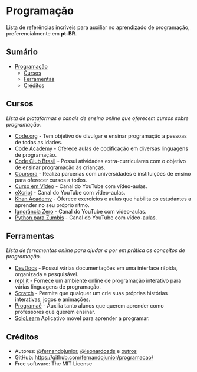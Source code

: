 # Programação

Lista de referências incríveis para auxiliar no aprendizado de programação, preferencialmente em **pt-BR**.

## Sumário

- [Programação](#programação)
    - [Cursos](#cursos)
    - [Ferramentas](#ferramentas)
    - [Créditos](#créditos)

## Cursos
*Lista de plataformas e canais de ensino online que oferecem cursos sobre programação.*

* [Code.org](https://br.code.org/) - Tem objetivo de divulgar e ensinar programação a pessoas de todas as idades.
* [Code Academy](https://www.codecademy.com/pt-BR/) - Oferece aulas de codificação em diversas linguagens de programação.
* [Code Club Brasil](http://codeclubbrasil.org/) - Possui atividades extra-curriculares com o objetivo de ensinar programação às crianças.
* [Coursera](https://www.coursera.org) - Realiza parcerias com universidades e instituições de ensino para oferecer cursos a todos.
* [Curso em Vídeo](https://www.youtube.com/user/cursosemvideo/) - Canal do YouTube com vídeo-aulas.
* [eXcript](https://www.youtube.com/channel/UCRu4BNG9k_BRUu-aCYJsgHg) - Canal do YouTube com vídeo-aulas.
* [Khan Academy](https://pt.khanacademy.org/) - Oferece exercícios e aulas que habilita os estudantes a aprender no seu próprio ritmo.
* [Ignorância Zero](https://www.youtube.com/channel/UCmjj41YfcaCpZIkU-oqVIIw) - Canal do YouTube com vídeo-aulas.
* [Python para Zumbis](https://www.youtube.com/channel/UCripRddD4BnaMcU833ExuwA/) - Canal do YouTube com vídeo-aulas.

## Ferramentas

*Lista de ferramentas online para ajudar a por em prática os conceitos de programação.*

* [DevDocs](http://devdocs.io/) - Possui várias documentações em uma interface rápida, organizada e pesquisável.
* [repl.it](https://repl.it) - Fornece um ambiente online de programação interativo para várias linguagens de programação.
* [Scratch](http://www.scratchbrasil.net.br/) - Permite que qualquer um crie suas próprias histórias interativas, jogos e animações.
* [Programaê](http://programae.org.br/) - Auxilia tanto alunos que querem aprender como professores que querem ensinar.
* [SoloLearn](https://play.google.com/store/apps/dev?id=8092475488373003589) Aplicativo móvel para aprender a programar.

## Créditos

* Autores: [@fernandojunior](https://github.com/fernandojunior/),  [@leonardoads](https://github.com/leonardoads/) e [outros](https://github.com/fernandojunior/programacao/graphs/contributors)
* GitHub: https://github.com/fernandojunior/programacao/
* Free software: The MIT License
